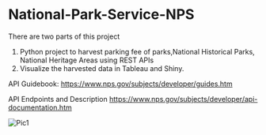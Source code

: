 # National-Park-Service-NPS
There are two parts of this project
1. Python project to harvest parking fee of parks,National Historical Parks, National Heritage Areas using REST APIs
2. Visualize the harvested data in Tableau and Shiny.

API Guidebook:
https://www.nps.gov/subjects/developer/guides.htm

API Endpoints and Description
https://www.nps.gov/subjects/developer/api-documentation.htm


![Pic1](National-Park-Service-NPS/Tableau_Dashboard_viz.png)
